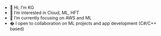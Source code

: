 - 👋 Hi, I’m KG
- 👀 I’m interested in Cloud, ML, HFT
- 🌱 I’m currently focusing on AWS and ML
- �  I open to collaboration on ML projects and app development (C#/C++ based) 

<!---
revorg25/revorg25 is a ✨ special ✨ repository because its `README.md` (this file) appears on your GitHub profile.
You can click the Preview link to take a look at your changes.
--->
